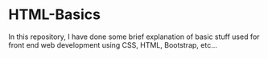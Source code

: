 # HTML-Basics
In this repository, I have done some brief explanation of basic stuff used for front end web development using CSS, HTML, Bootstrap, etc...

